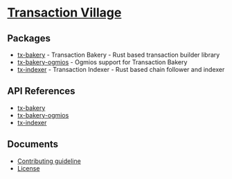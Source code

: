 # [Transaction Village](https://github.com/Unbox-infinity/tx-village)

## Packages

- [tx-bakery](https://github.com/Unbox-infinity/tx-village/tree/main/tx-bakery) - Transaction Bakery - Rust based transaction builder
  library
- [tx-bakery-ogmios](https://github.com/Unbox-infinity/tx-village/tree/main/tx-bakery-ogmios) - Ogmios support for Transaction Bakery
- [tx-indexer](https://github.com/Unbox-infinity/tx-village/tree/main/tx-indexer) - Transaction Indexer - Rust based chain follower
  and indexer

## API References

- [tx-bakery](./artifacts/tx-bakery/tx_bakery/index.html)
- [tx-bakery-ogmios](./artifacts/tx-bakery-ogmios/tx_bakery_ogmios/index.html)
- [tx-indexer](./artifacts/tx-indexer/tx_indexer/index.html)

## Documents

- [Contributing guideline](https://github.com/Unbox-infinity/tx-village/blob/main/CONTRIBUTING.md)
- [License](https://github.com/Unbox-infinity/tx-village/blob/main/LICENSE)
